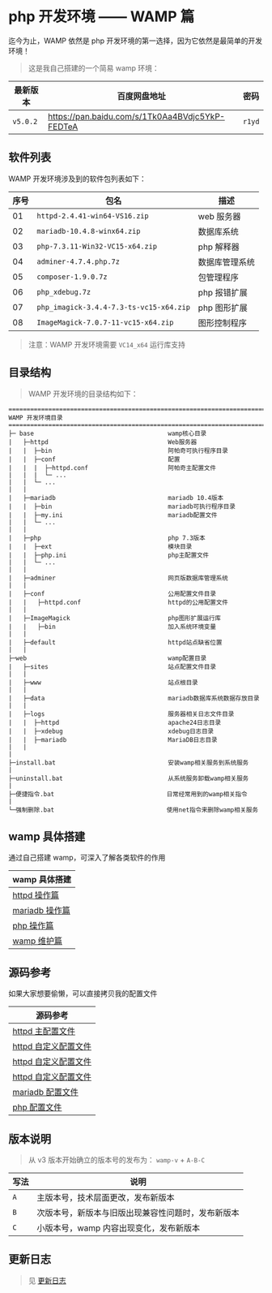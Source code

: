 # php 开发环境 —— WAMP 篇

迄今为止，WAMP 依然是 php 开发环境的第一选择，因为它依然是最简单的开发环境！

> 这是我自己搭建的一个简易 wamp 环境：

| 最新版本 | 百度网盘地址                                    | 密码   |
| -------- | ----------------------------------------------- | ------ |
| `v5.0.2` | https://pan.baidu.com/s/1Tk0Aa4BVdjc5YkP-FEDTeA | `r1yd` |

## 软件列表

WAMP 开发环境涉及到的软件包列表如下：

| 序号 | 包名                                    | 描述           |
| ---- | --------------------------------------- | -------------- |
| 01   | `httpd-2.4.41-win64-VS16.zip`           | web 服务器     |
| 02   | `mariadb-10.4.8-winx64.zip`             | 数据库系统     |
| 03   | `php-7.3.11-Win32-VC15-x64.zip`         | php 解释器     |
| 04   | `adminer-4.7.4.php.7z`                  | 数据库管理系统 |
| 05   | `composer-1.9.0.7z`                     | 包管理程序     |
| 06   | `php_xdebug.7z`                         | php 报错扩展   |
| 07   | `php_imagick-3.4.4-7.3-ts-vc15-x64.zip` | php 图形扩展   |
| 08   | `ImageMagick-7.0.7-11-vc15-x64.zip`     | 图形控制程序   |

> 注意：WAMP 开发环境需要 `VC14_x64` 运行库支持

## 目录结构

> WAMP 开发环境的目录结构如下：

```shell
================================================================================
WAMP 开发环境目录
================================================================================
├─ base                                     wamp核心目录
|   ├─httpd                                 Web服务器
|   |  ├─bin                                阿帕奇可执行程序目录
|   |  ├─conf                               配置
|   |  |  ├─httpd.conf                      阿帕奇主配置文件
|   |  |  └─ ...
|   |  └─ ...
|   |
|   ├─mariadb                               mariadb 10.4版本
|   |  ├─bin                                mariadb可执行程序目录
|   |  ├─my.ini                             mariadb配置文件
|   |  └─ ...
|   |
|   ├─php                                   php 7.3版本
|   |  ├─ext                                模块目录
|   |  ├─php.ini                            php主配置文件
|   |  └─ ...
|   |
|   ├─adminer                               网页版数据库管理系统
|   |
|   ├─conf                                  公用配置文件目录
|   |   ├─httpd.conf                        httpd的公用配置文件
|   |
|   ├─ImageMagick                           php图形扩展运行库
|   |   ├─bin                               加入系统环境变量
|   |
|   ├─default                               httpd站点缺省位置
|   |
├─web                                       wamp配置目录
|   ├─sites                                 站点配置文件目录
|   |
|   ├─www                                   站点根目录
|   |
|   ├─data                                  mariadb数据库系统数据存放目录
|   |
|   ├─logs                                  服务器相关日志文件目录
|   |  ├─httpd                              apache24日志目录
|   |  ├─xdebug                             xdebug日志目录
|   |  ├─mariadb                            MariaDB日志目录
|   |
|
├─install.bat                               安装wamp相关服务到系统服务
|
├─uninstall.bat                             从系统服务卸载wamp相关服务
|
├─便捷指令.bat                               日常经常用到的wamp相关指令
|
└─强制删除.bat                               使用net指令来删除wamp相关服务
```

## wamp 具体搭建

通过自己搭建 wamp，可深入了解各类软件的作用

| wamp 具体搭建                                |
| -------------------------------------------- |
| [httpd 操作篇](./WAMP/01-httpd操作篇.md)     |
| [mariadb 操作篇](./WAMP/02-mariadb操作篇.md) |
| [php 操作篇](./WAMP/03-php操作篇.md)         |
| [wamp 维护篇](./WAMP/04-wamp维护篇.md)       |

## 源码参考

如果大家想要偷懒，可以直接拷贝我的配置文件

| 源码参考                                                       |
| -------------------------------------------------------------- |
| [httpd 主配置文件](./WAMP/httpd/01-httpd主配置文件.md)         |
| [httpd 自定义配置文件](./WAMP/httpd/02-httpd自定义配置文件.md) |
| [httpd 自定义配置文件](./WAMP/httpd/02-httpd自定义配置文件.md) |
| [httpd 自定义配置文件](./WAMP/httpd/02-httpd自定义配置文件.md) |
| [mariadb 配置文件](./WAMP/mariadb/01-mariadb配置文件.md)       |
| [php 配置文件](./WAMP/php/01-php配置文件.md)                   |

## 版本说明

> 从 v3 版本开始确立的版本号的发布为： `wamp-v` + `A-B-C`

| 写法 | 说明                                               |
| ---- | -------------------------------------------------- |
| `A`  | 主版本号，技术层面更改，发布新版本                 |
| `B`  | 次版本号，新版本与旧版出现兼容性问题时，发布新版本 |
| `C`  | 小版本号，wamp 内容出现变化，发布新版本            |

## 更新日志

> 见 [更新日志](./WAMP/更新日志.md)
